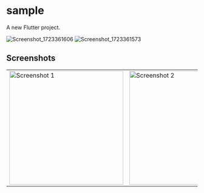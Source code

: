 # sample

A new Flutter project.

![Screenshot_1723361606](https://github.com/user-attachments/assets/b6e8aea9-f7ab-44e0-98ff-c32e1125df2d)
![Screenshot_1723361573](https://github.com/user-attachments/assets/ca2c26a0-8ab4-431d-9580-f06a029e2691)

## Screenshots

<table>
  <tr>
    <td>
      <img src="https://github.com/user-attachments/assets/b6e8aea9-f7ab-44e0-98ff-c32e1125df2d" alt="Screenshot 1" width="300"/>
    </td>
    <td>
      <img src="https://github.com/user-attachments/assets/ca2c26a0-8ab4-431d-9580-f06a029e2691" alt="Screenshot 2" width="300"/>
    </td>
  </tr>
</table>
